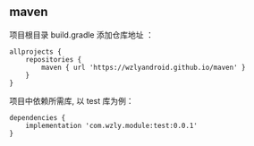 ## maven


项目根目录 build.gradle 添加仓库地址 ：
	
	allprojects {
    	repositories {
			maven { url 'https://wzlyandroid.github.io/maven' }
    	}
	}
	
项目中依赖所需库, 以 test 库为例：

	dependencies {
    	implementation 'com.wzly.module:test:0.0.1'
	} 
